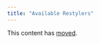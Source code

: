 ```yaml
---
title: "Available Restylers"
---
```


This content has [moved](https://docs.restyled.io/available-restylers/).
